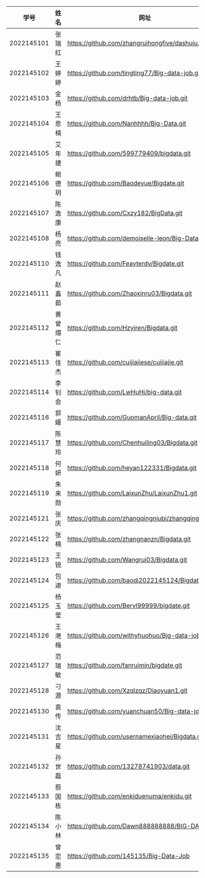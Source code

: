 | 学号         | 姓名   | 网址                                                                 |
| ---------- | ---- | ------------------------------------------------------------------ |
| 2022145101 | 张瑞红  | https://github.com/zhangruihongfive/dashuju.git                    |
| 2022145102 | 王婷婷  | https://github.com/tingting77/Big-data-job.git                     |
| 2022145103 | 金杨   | https://github.com/drhtb/Big-data-job.git                          |
| 2022145104 | 王思楠  | https://github.com/Nanhhhh/Big-Data.git                            |
| 2022145105 | 艾年捷  | https://github.com/599779409/bigdata.git                           |
| 2022145106 | 鲍德玥  | https://github.com/Baodeyue/Bigdate.git                            |
| 2022145107 | 陈逸康  | https://github.com/Cxzy182/BigData.git                             |
| 2022145108 | 杨亮   | https://github.com/demoiselle-leon/Big-Data.git                    |
| 2022145110 | 钱逸凡  | https://github.com/Feayterdy/Bigdate.git                           |
| 2022145111 | 赵鑫茹  | https://github.com/Zhaoxinru03/Bigdata.git                         |
| 2022145112 | 黄曾熠仁 | https://github.com/Hzyiren/Bigdata.git                             |
| 2022145113 | 崔佳杰  | https://github.com/cuijiajiese/cuijiajie.git                       |
| 2022145114 | 李钊会  | https://github.com/LwHuHi/big-data.git                             |
| 2022145116 | 郭嫚   | https://github.com/GuomanApril/Big-data.git                        |
| 2022145117 | 陈慧玲  | https://github.com/Chenhuiling03/Bigdata.git                       |
| 2022145118 | 何妍   | https://github.com/heyan122331/Bigdata.git                         |
| 2022145119 | 朱来勋  | https://github.com/LaixunZhu/LaixunZhu1.git                        |
| 2022145121 | 张庆   | https://github.com/zhangqingniubi/zhangqingdeku.git                |
| 2022145122 | 张楠   | https://github.com/zhangnanzn/Bigdata.git                          |
| 2022145123 | 王锐   | https://github.com/Wangrui03/Bigdata.git                           |
| 2022145124 | 包迪   | https://github.com/baodi2022145124/Bigdata.git                     |
| 2022145125 | 杨玉莹  | https://github.com/Beryl99999/bigdate.git                          |
| 2022145126 | 王滟梅  | https://github.com/withyhuohuo/Bjg-data-job.git                    |
| 2022145127 | 范瑞敏  | https://github.com/fanruimin/bigdate.git                           |
| 2022145128 | 刁源   | https://github.com/Xzqlzqz/Diaoyuan1.git                           |
| 2022145130 | 袁传   | https://github.com/yuanchuan50/Big-data-job.git                    |
| 2022145131 | 沈吉星  | https://github.com/usernamexiaohei/Bigdata.git                     |
| 2022145132 | 孙世磊  | https://github.com/13278741903/data.git                            |
| 2022145133 | 蔡国栋  | https://github.com/enkiduenuma/enkidu.git                          |
| 2022145134 | 陈小林  | https://github.com/Dawn888888888/BIG-DATA.git                      |
| 2022145135 | 曾恋惠  | https://github.com/145135/Big-Data-Job |
